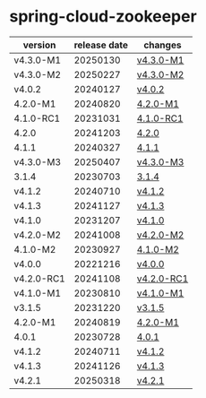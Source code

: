 # spring-cloud-zookeeper	


|version|release date|changes|
|---|---|---|
|v4.3.0-M1|20250130|[v4.3.0-M1](./v4.3.0-M1-20250130.md)|
|v4.3.0-M2|20250227|[v4.3.0-M2](./v4.3.0-M2-20250227.md)|
|v4.0.2|20240127|[v4.0.2](./v4.0.2-20240127.md)|
|4.2.0-M1|20240820|[4.2.0-M1](./4.2.0-M1-20240820.md)|
|4.1.0-RC1|20231031|[4.1.0-RC1](./4.1.0-RC1-20231031.md)|
|4.2.0|20241203|[4.2.0](./4.2.0-20241203.md)|
|4.1.1|20240327|[4.1.1](./4.1.1-20240327.md)|
|v4.3.0-M3|20250407|[v4.3.0-M3](./v4.3.0-M3-20250407.md)|
|3.1.4|20230703|[3.1.4](./3.1.4-20230703.md)|
|v4.1.2|20240710|[v4.1.2](./v4.1.2-20240710.md)|
|v4.1.3|20241127|[v4.1.3](./v4.1.3-20241127.md)|
|v4.1.0|20231207|[v4.1.0](./v4.1.0-20231207.md)|
|v4.2.0-M2|20241008|[v4.2.0-M2](./v4.2.0-M2-20241008.md)|
|4.1.0-M2|20230927|[4.1.0-M2](./4.1.0-M2-20230927.md)|
|v4.0.0|20221216|[v4.0.0](./v4.0.0-20221216.md)|
|v4.2.0-RC1|20241108|[v4.2.0-RC1](./v4.2.0-RC1-20241108.md)|
|v4.1.0-M1|20230810|[v4.1.0-M1](./v4.1.0-M1-20230810.md)|
|v3.1.5|20231220|[v3.1.5](./v3.1.5-20231220.md)|
|4.2.0-M1|20240819|[4.2.0-M1](./4.2.0-M1-20240819.md)|
|4.0.1|20230728|[4.0.1](./4.0.1-20230728.md)|
|v4.1.2|20240711|[v4.1.2](./v4.1.2-20240711.md)|
|v4.1.3|20241126|[v4.1.3](./v4.1.3-20241126.md)|
|v4.2.1|20250318|[v4.2.1](./v4.2.1-20250318.md)|
